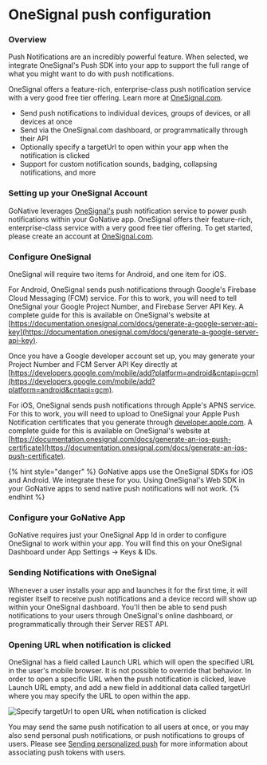 # OneSignal push configuration

### Overview

Push Notifications are an incredibly powerful feature. When selected, we integrate OneSignal's Push SDK into your app to support the full range of what you might want to do with push notifications.

OneSignal offers a feature-rich, enterprise-class push notification service with a very good free tier offering. Learn more at [OneSignal.com](https://onesignal.com/).

* Send push notifications to individual devices, groups of devices, or all devices at once
* Send via the OneSignal.com dashboard, or programmatically through their API
* Optionally specify a targetUrl to open within your app when the notification is clicked
* Support for custom notification sounds, badging, collapsing notifications, and more

### **Setting up your OneSignal Account**

GoNative leverages [OneSignal's](https://onesignal.com) push notification service to power push notifications within your GoNative app. OneSignal offers their feature-rich, enterprise-class service with a very good free tier offering. To get started, please create an account at [OneSignal.com](https://onesignal.com/).

### **Configure OneSignal**

OneSignal will require two items for Android, and one item for iOS.

For Android, OneSignal sends push notifications through Google's Firebase Cloud Messaging \(FCM\) service. For this to work, you will need to tell OneSignal your Google Project Number, and Firebase Server API Key. A complete guide for this is available on OneSignal's website at [https://documentation.onesignal.com/docs/generate-a-google-server-api-key](https://documentation.onesignal.com/docs/generate-a-google-server-api-key).

Once you have a Google developer account set up, you may generate your Project Number and FCM Server API Key directly at [https://developers.google.com/mobile/add?platform=android&cntapi=gcm](https://developers.google.com/mobile/add?platform=android&cntapi=gcm).

For iOS, OneSignal sends push notifications through Apple's APNS service. For this to work, you will need to upload to OneSignal your Apple Push Notification certificates that you generate through [developer.apple.com](https://developer.apple.com). A complete guide for this is available on OneSignal's website at [https://documentation.onesignal.com/docs/generate-an-ios-push-certificate](https://documentation.onesignal.com/docs/generate-an-ios-push-certificate).

{% hint style="danger" %}
GoNative apps use the OneSignal SDKs for iOS and Android. We integrate these for you. Using OneSignal's Web SDK in your GoNative apps to send native push notifications will not work. 
{% endhint %}

### **Configure your GoNative App**

GoNative requires just your OneSignal App Id in order to configure OneSignal to work within your app. You will find this on your OneSignal Dashboard under App Settings -&gt; Keys & IDs.

### **Sending Notifications with OneSignal**

Whenever a user installs your app and launches it for the first time, it will register itself to receive push notifications and a device record will show up within your OneSignal dashboard. You'll then be able to send push notifications to your users through OneSignal's online dashboard, or programmatically through their Server REST API.

### Opening URL when notification is clicked

OneSignal has a field called Launch URL which will open the specified URL in the user's mobile browser. It is not possible to override that behavior. In order to open a specific URL when the push notification is clicked, leave Launch URL empty, and add a new field in additional data called targetUrl where you may specify the URL to open within the app.

![Specify targetUrl to open URL when notification is clicked](https://gonative.io/images/docs/targetUrl.png)

You may send the same push notification to all users at once, or you may also send personal push notifications, or push notifications to groups of users. Please see [Sending personalized push](sending-personalized-push.md) for more information about associating push tokens with users.

